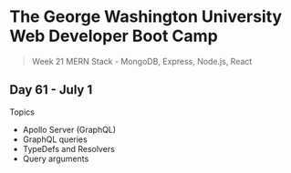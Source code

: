 # **The George Washington University Web Developer Boot Camp**
> Week 21 MERN Stack - MongoDB, Express, Node.js, React

## **Day 61 - July 1**
Topics
- Apollo Server (GraphQL)
- GraphQL queries
- TypeDefs and Resolvers
- Query arguments